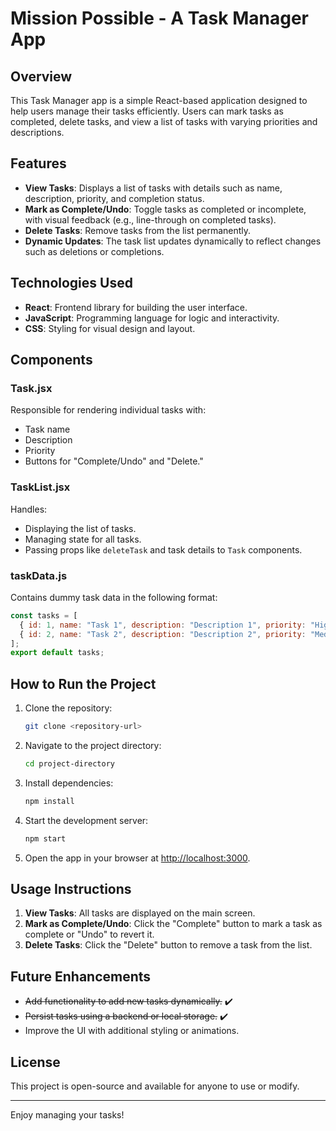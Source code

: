 # Mission Possible - A Task Manager App

## Overview
This Task Manager app is a simple React-based application designed to help users manage their tasks efficiently. Users can mark tasks as completed, delete tasks, and view a list of tasks with varying priorities and descriptions.

## Features
- **View Tasks**: Displays a list of tasks with details such as name, description, priority, and completion status.
- **Mark as Complete/Undo**: Toggle tasks as completed or incomplete, with visual feedback (e.g., line-through on completed tasks).
- **Delete Tasks**: Remove tasks from the list permanently.
- **Dynamic Updates**: The task list updates dynamically to reflect changes such as deletions or completions.

## Technologies Used
- **React**: Frontend library for building the user interface.
- **JavaScript**: Programming language for logic and interactivity.
- **CSS**: Styling for visual design and layout.

## Components

### Task.jsx
Responsible for rendering individual tasks with:
- Task name
- Description
- Priority
- Buttons for "Complete/Undo" and "Delete."

### TaskList.jsx
Handles:
- Displaying the list of tasks.
- Managing state for all tasks.
- Passing props like `deleteTask` and task details to `Task` components.

### taskData.js
Contains dummy task data in the following format:
```javascript
const tasks = [
  { id: 1, name: "Task 1", description: "Description 1", priority: "High", completed: false },
  { id: 2, name: "Task 2", description: "Description 2", priority: "Medium", completed: true },
];
export default tasks;
```

## How to Run the Project
1. Clone the repository:
   ```bash
   git clone <repository-url>
   ```
2. Navigate to the project directory:
   ```bash
   cd project-directory
   ```
3. Install dependencies:
   ```bash
   npm install
   ```
4. Start the development server:
   ```bash
   npm start
   ```
5. Open the app in your browser at [http://localhost:3000](http://localhost:3000).

## Usage Instructions
1. **View Tasks**: All tasks are displayed on the main screen.
2. **Mark as Complete/Undo**: Click the "Complete" button to mark a task as complete or "Undo" to revert it.
3. **Delete Tasks**: Click the "Delete" button to remove a task from the list.

## Future Enhancements
- ~~Add functionality to add new tasks dynamically.~~ ✔️
- ~~Persist tasks using a backend or local storage.~~ ✔️
- Improve the UI with additional styling or animations.

## License
This project is open-source and available for anyone to use or modify.

---

Enjoy managing your tasks!

